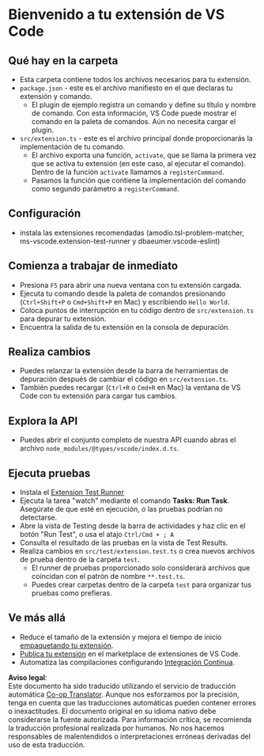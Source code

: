 <!--
CO_OP_TRANSLATOR_METADATA:
{
  "original_hash": "62b2632720dd39ef391d6b60b9b4bfb8",
  "translation_date": "2025-07-16T17:33:42+00:00",
  "source_file": "code/09.UpdateSamples/Aug/vscode/phiext/vsc-extension-quickstart.md",
  "language_code": "es"
}
-->
# Bienvenido a tu extensión de VS Code

## Qué hay en la carpeta

* Esta carpeta contiene todos los archivos necesarios para tu extensión.
* `package.json` - este es el archivo manifiesto en el que declaras tu extensión y comando.
  * El plugin de ejemplo registra un comando y define su título y nombre de comando. Con esta información, VS Code puede mostrar el comando en la paleta de comandos. Aún no necesita cargar el plugin.
* `src/extension.ts` - este es el archivo principal donde proporcionarás la implementación de tu comando.
  * El archivo exporta una función, `activate`, que se llama la primera vez que se activa tu extensión (en este caso, al ejecutar el comando). Dentro de la función `activate` llamamos a `registerCommand`.
  * Pasamos la función que contiene la implementación del comando como segundo parámetro a `registerCommand`.

## Configuración

* instala las extensiones recomendadas (amodio.tsl-problem-matcher, ms-vscode.extension-test-runner y dbaeumer.vscode-eslint)

## Comienza a trabajar de inmediato

* Presiona `F5` para abrir una nueva ventana con tu extensión cargada.
* Ejecuta tu comando desde la paleta de comandos presionando (`Ctrl+Shift+P` o `Cmd+Shift+P` en Mac) y escribiendo `Hello World`.
* Coloca puntos de interrupción en tu código dentro de `src/extension.ts` para depurar tu extensión.
* Encuentra la salida de tu extensión en la consola de depuración.

## Realiza cambios

* Puedes relanzar la extensión desde la barra de herramientas de depuración después de cambiar el código en `src/extension.ts`.
* También puedes recargar (`Ctrl+R` o `Cmd+R` en Mac) la ventana de VS Code con tu extensión para cargar tus cambios.

## Explora la API

* Puedes abrir el conjunto completo de nuestra API cuando abras el archivo `node_modules/@types/vscode/index.d.ts`.

## Ejecuta pruebas

* Instala el [Extension Test Runner](https://marketplace.visualstudio.com/items?itemName=ms-vscode.extension-test-runner)
* Ejecuta la tarea "watch" mediante el comando **Tasks: Run Task**. Asegúrate de que esté en ejecución, o las pruebas podrían no detectarse.
* Abre la vista de Testing desde la barra de actividades y haz clic en el botón "Run Test", o usa el atajo `Ctrl/Cmd + ; A`
* Consulta el resultado de las pruebas en la vista de Test Results.
* Realiza cambios en `src/test/extension.test.ts` o crea nuevos archivos de prueba dentro de la carpeta `test`.
  * El runner de pruebas proporcionado solo considerará archivos que coincidan con el patrón de nombre `**.test.ts`.
  * Puedes crear carpetas dentro de la carpeta `test` para organizar tus pruebas como prefieras.

## Ve más allá

* Reduce el tamaño de la extensión y mejora el tiempo de inicio [empaquetando tu extensión](https://code.visualstudio.com/api/working-with-extensions/bundling-extension).
* [Publica tu extensión](https://code.visualstudio.com/api/working-with-extensions/publishing-extension) en el marketplace de extensiones de VS Code.
* Automatiza las compilaciones configurando [Integración Continua](https://code.visualstudio.com/api/working-with-extensions/continuous-integration).

**Aviso legal**:  
Este documento ha sido traducido utilizando el servicio de traducción automática [Co-op Translator](https://github.com/Azure/co-op-translator). Aunque nos esforzamos por la precisión, tenga en cuenta que las traducciones automáticas pueden contener errores o inexactitudes. El documento original en su idioma nativo debe considerarse la fuente autorizada. Para información crítica, se recomienda la traducción profesional realizada por humanos. No nos hacemos responsables de malentendidos o interpretaciones erróneas derivadas del uso de esta traducción.